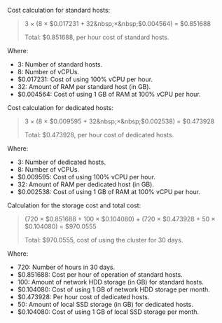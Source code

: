 Cost calculation for standard hosts:

> 3 × (8&nbsp;×&nbsp;$0.017231 + 32&nbsp;×&nbsp;$0.004564) = $0.851688
>
> Total: $0.851688, per hour cost of standard hosts.

Where:

* 3: Number of standard hosts.
* 8: Number of vCPUs.
* $0.017231: Cost of using 100% vCPU per hour.
* 32: Amount of RAM per standard host (in GB).
* $0.004564: Cost of using 1 GB of RAM at 100% vCPU per hour.

Cost calculation for dedicated hosts:

> 3 × (8&nbsp;×&nbsp;$0.009595 + 32&nbsp;×&nbsp;$0.002538) = $0.473928
>
> Total: $0.473928, per hour cost of dedicated hosts.

Where:

* 3: Number of dedicated hosts.
* 8: Number of vCPUs.
* $0.009595: Cost of using 100% vCPU per hour.
* 32: Amount of RAM per dedicated host (in GB).
* $0.002538: Cost of using 1 GB of RAM at 100% vCPU per hour.

Calculation for the storage cost and total cost:

> (720 × $0.851688 + 100 × $0.104080) + (720 × $0.473928 + 50 × $0.104080) = $970.0555
>
> Total: $970.0555, cost of using the cluster for 30 days.

Where:

* 720: Number of hours in 30 days.
* $0.851688: Cost per hour of operation of standard hosts.
* 100: Amount of network HDD storage (in GB) for standard hosts.
* $0.104080: Cost of using 1 GB of network HDD storage per month.
* $0.473928: Per hour cost of dedicated hosts.
* 50: Amount of local SSD storage (in GB) for dedicated hosts.
* $0.104080: Cost of using 1 GB of local SSD storage per month.